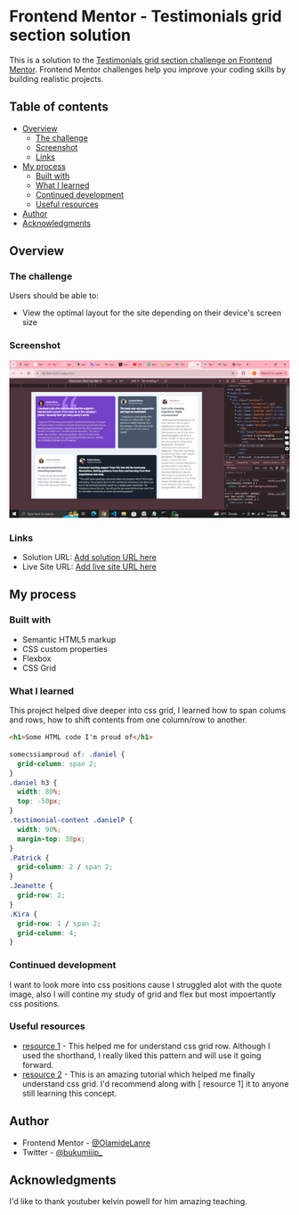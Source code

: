 # Frontend Mentor - Testimonials grid section solution

This is a solution to the [Testimonials grid section challenge on Frontend Mentor](https://www.frontendmentor.io/challenges/testimonials-grid-section-Nnw6J7Un7). Frontend Mentor challenges help you improve your coding skills by building realistic projects.

## Table of contents

- [Overview](#overview)
  - [The challenge](#the-challenge)
  - [Screenshot](#screenshot)
  - [Links](#links)
- [My process](#my-process)
  - [Built with](#built-with)
  - [What I learned](#what-i-learned)
  - [Continued development](#continued-development)
  - [Useful resources](#useful-resources)
- [Author](#author)
- [Acknowledgments](#acknowledgments)

## Overview

### The challenge

Users should be able to:

- View the optimal layout for the site depending on their device's screen size

### Screenshot

![my solution](image.png)

### Links

- Solution URL: [Add solution URL here](https://github.com/OlamideLanre/Testimonials-grid-section)
- Live Site URL: [Add live site URL here](https://your-live-site-url.com)

## My process

### Built with

- Semantic HTML5 markup
- CSS custom properties
- Flexbox
- CSS Grid

### What I learned

This project helped dive deeper into css grid, I learned how to span colums and rows, how to shift contents from one column/row to another.

```html
<h1>Some HTML code I'm proud of</h1>
```

```css
somecssiamproud of: .daniel {
  grid-column: span 2;
}
.daniel h3 {
  width: 80%;
  top: -50px;
}
.testimonial-content .danielP {
  width: 90%;
  margin-top: 38px;
}
.Patrick {
  grid-column: 2 / span 2;
}
.Jeanette {
  grid-row: 2;
}
.Kira {
  grid-row: 1 / span 2;
  grid-column: 4;
}
```

### Continued development

I want to look more into css positions cause I struggled alot with the quote image, also I will contine my study of grid and flex but most impoertantly css positions.

### Useful resources

- [ resource 1](https://www.w3schools.com/cssref/pr_grid-row.php) - This helped me for understand css grid row. Although I used the shorthand, I really liked this pattern and will use it going forward.
- [ resource 2](https://youtu.be/rg7Fvvl3taU?si=y_ACkNVLkwovK_yb) - This is an amazing tutorial which helped me finally understand css grid. I'd recommend along with [ resource 1] it to anyone still learning this concept.

## Author

- Frontend Mentor - [@OlamideLanre](https://www.frontendmentor.io/profile/OlamideLanre)
- Twitter - [@bukumiiip\_](https://www.twitter.com/bukumiiip_)

## Acknowledgments

I'd like to thank youtuber kelvin powell for him amazing teaching.
